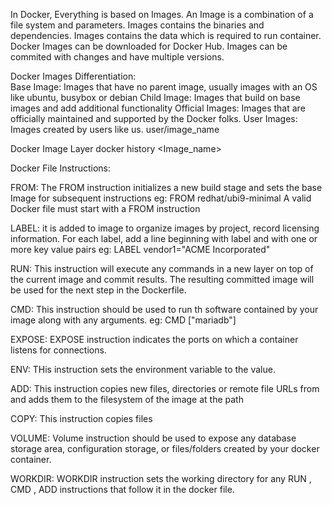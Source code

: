 In Docker, Everything is based on Images. An Image is a combination of a file system and parameters. Images contains the binaries and dependencies.
Images contains the data which is required to run container.
Docker Images can be downloaded for Docker Hub.
Images can be commited with changes and have multiple versions.

Docker Images Differentiation:  
       Base Image: Images that have no parent image, usually images with an OS like ubuntu, busybox or debian
       Child Image: Images that build on base images and add additional functionality
       Official Images: Images that are officially maintained and supported by the Docker folks.
       User Images: Images created by users like us. user/image_name

Docker Image Layer
      docker history <Image_name>

Docker File Instructions:

FROM: The FROM instruction initializes a new build stage and sets the base Image for subsequent instructions
eg: FROM redhat/ubi9-minimal
A valid Docker file must start with a FROM instruction

LABEL: it is added to image to organize images by project, record licensing information. For each label, add a line beginning with label and with one or more key value pairs
eg: LABEL vendor1="ACME Incorporated"

RUN: This instruction will execute any commands in a new layer on top of the current image and commit results. The resulting committed image will be used for the next step in the Dockerfile.

CMD: This instruction should be used to run th software contained by your image along with any arguments.
eg: CMD ["mariadb"]

EXPOSE: EXPOSE instruction indicates the ports on which a container listens for connections.

ENV: THis instruction sets the environment variable to the value.

ADD: This instruction copies new files, directories or remote file URLs from <src> and adds them to the filesystem of the image at the path <dest>

COPY: This instruction copies files

VOLUME: Volume instruction should be used to expose any database storage area, configuration storage, or files/folders created by your docker container.

WORKDIR: WORKDIR instruction sets the working directory for any RUN , CMD , ADD instructions that follow it in the docker file.
